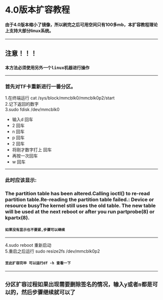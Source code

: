 # 4.0版本扩容教程

#### 由于4.0版本缩小了镜像，所以刷完之后可用空间只有100多mb，本扩容教程理论上支持大部分linux系统。<br>
_______
## 注意！！！
### `本方法必须使用另外一个linux机器进行操作`
______
### 首先对TF卡重新进行一番分区。<br>
1.在终端运行 cat /sys/block/mmcblk0/mmcblk0p2/start<br>
2.记下返回的数字<br>
3.sudo fdisk /dev/mmcblk0<br>
* 输入d 回车<br>
* 2 回车<br>
* n 回车<br>
* p 回车<br>
* 2 回车<br>
* 将刚才数字打上 回车<br>
* 再按一次回车<br>
* w 回车<br>
_____
### 此时应该显示:
### The partition table has been altered.Calling ioctl() to re-read partition table.Re-reading the partition table failed.: Device or resource busyThe kernel still uses the old table. The new table will be used at the next reboot or after you run partprobe(8) or kpartx(8).<br>
#### `如果没有显示也不要紧,步骤可以继续`<br>
_______
4.sudo reboot 重新启动<br>
5.重启之后运行 sudo resize2fs /dev/mmcblk0p2<br>
#### `至此扩容完毕 可以运行df -h 查看一下`
_____
## `分区扩容过程如果出现需要删除签名的情况，输入y或者n都是可以的，然后步骤继续就可以了`
